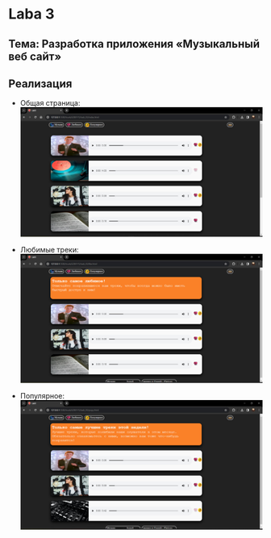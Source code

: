 #  Laba 3

## Тема: Разработка приложения «Музыкальный веб сайт»

## Реализация

*  Общая страница:
   ![nonlin](src/img/readmeImage/lab3image1.jpg)

*  Любимые треки:
   ![nonlin](src/img/readmeImage/lab3image2.jpg)

*  Популярное:
   ![nonlin](src/img/readmeImage/lab3image3.jpg)
